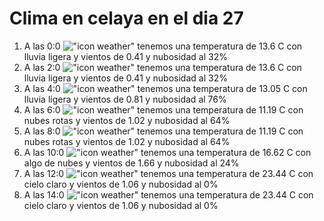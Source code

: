 # Clima en celaya en el dia 27

1. A las 0:0 !["icon weather"](http://openweathermap.org/img/w/10n.png) tenemos una temperatura de 13.6 C con lluvia ligera y  vientos de 0.41 y nubosidad al 32%
1. A las 2:0 !["icon weather"](http://openweathermap.org/img/w/10n.png) tenemos una temperatura de 13.6 C con lluvia ligera y  vientos de 0.41 y nubosidad al 32%
1. A las 4:0 !["icon weather"](http://openweathermap.org/img/w/10n.png) tenemos una temperatura de 13.05 C con lluvia ligera y  vientos de 0.81 y nubosidad al 76%
1. A las 6:0 !["icon weather"](http://openweathermap.org/img/w/04n.png) tenemos una temperatura de 11.19 C con nubes rotas y  vientos de 1.02 y nubosidad al 64%
1. A las 8:0 !["icon weather"](http://openweathermap.org/img/w/04d.png) tenemos una temperatura de 11.19 C con nubes rotas y  vientos de 1.02 y nubosidad al 64%
1. A las 10:0 !["icon weather"](http://openweathermap.org/img/w/02d.png) tenemos una temperatura de 16.62 C con algo de nubes y  vientos de 1.66 y nubosidad al 24%
1. A las 12:0 !["icon weather"](http://openweathermap.org/img/w/01d.png) tenemos una temperatura de 23.44 C con cielo claro y  vientos de 1.06 y nubosidad al 0%
1. A las 14:0 !["icon weather"](http://openweathermap.org/img/w/01d.png) tenemos una temperatura de 23.44 C con cielo claro y  vientos de 1.06 y nubosidad al 0%
